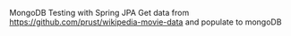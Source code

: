 MongoDB Testing with Spring JPA
Get data from https://github.com/prust/wikipedia-movie-data and populate to mongoDB
